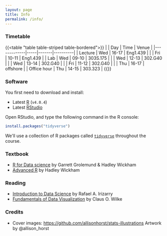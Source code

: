 ```yaml
---
layout: page
title: Info
permalink: /info/
---
```


### Timetable

{{<table "table table-striped table-bordered">}}
|             | Day | Time  | Venue    |
|-------------|-----|-------|----------|
| Lecture     | Wed | 16-17 | Eng1.439 |
|             | Fri | 10-11 | Eng1.439 |
| Lab         | Wed | 09-10 | 303S.175 |
|             | Wed | 12-13 | 302.G40  |
|             | Wed | 13-14 | 302.G40  |
|             | Fri | 11-12 | 302.G40  |
|             | Thu | 16-17 | offshore |
| Office hour | Thu | 14-15 | 303.323  |
{{</table>}}

### Software

You first need to download and install:

* Latest [R](https://cran.r-project.org) (`v4.0.4`)
* Latest [RStudio](https://rstudio.com/products/rstudio/download/)

Open RStudio, and type the following command in the R console:

```r
install.packages("tidyverse")
```

We'll use a collection of R packages called [`tidyverse`](https://www.tidyverse.org) throughout the course.

### Textbook

* [R for Data science](http://r4ds.had.co.nz) by Garrett Grolemund & Hadley Wickham
* [Advanced R](https://adv-r.hadley.nz) by Hadley Wickham

### Reading

* [Introduction to Data Science](https://rafalab.github.io/dsbook/) by Rafael A. Irizarry
* [Fundamentals of Data Visualization](https://clauswilke.com/dataviz/) by Claus O. Wilke

### Credits

* Cover images: <https://github.com/allisonhorst/stats-illustrations> Artwork by @allison_horst
